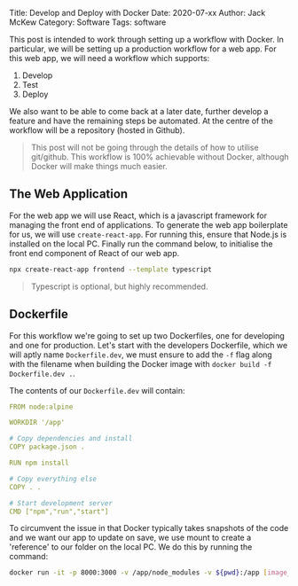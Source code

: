 Title: Develop and Deploy with Docker
Date: 2020-07-xx
Author: Jack McKew
Category: Software
Tags: software

This post is intended to work through setting up a workflow with Docker. In particular, we will be setting up a production workflow for a web app. For this web app, we will need a workflow which supports:

1. Develop
2. Test
3. Deploy

We also want to be able to come back at a later date, further develop a feature and have the remaining steps be automated. At the centre of the workflow will be a repository (hosted in Github).

> This post will not be going through the details of how to utilise git/github.
> This workflow is 100% achievable without Docker, although Docker will make things much easier.

## The Web Application

For the web app we will use React, which is a javascript framework for managing the front end of applications. To generate the web app boilerplate for us, we will use `create-react-app`. For running this, ensure that Node.js is installed on the local PC. Finally run the command below, to initialise the front end component of React of our web app.

```bash
npx create-react-app frontend --template typescript
```

> Typescript is optional, but highly recommended.

##  Dockerfile

For this workflow we're going to set up two Dockerfiles, one for developing and one for production. Let's start with the developers Dockerfile, which we will aptly name `Dockerfile.dev`, we must ensure to add the `-f` flag along with the filename when building the Docker image with `docker build -f Dockerfile.dev .`.

The contents of our `Dockerfile.dev` will contain:

``` yaml
FROM node:alpine

WORKDIR '/app'

# Copy dependencies and install
COPY package.json .

RUN npm install

# Copy everything else
COPY . .

# Start development server
CMD ["npm","run","start"]
```

To circumvent the issue in that Docker typically takes snapshots of the code and we want our app to update on save, we use mount to create a 'reference' to our folder on the local PC. We do this by running the command:

``` bash
docker run -it -p 8000:3000 -v /app/node_modules -v ${pwd}:/app [image_id]
```

